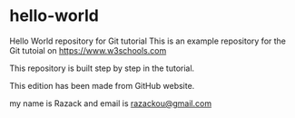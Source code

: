 # hello-world
Hello World repository for Git tutorial
This is an example repository for the Git tutoial on https://www.w3schools.com

This repository is built step by step in the tutorial.

This edition has been made from GitHub website.

my name is Razack and email is razackou@gmail.com
